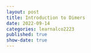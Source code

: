 ```yaml
---
layout: post
title: Introduction to Dimers
date: 2022-09-14
categories: learnalco2223
published: true
show-date: true
---
```

